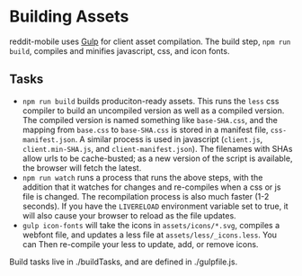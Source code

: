 Building Assets
===============

reddit-mobile uses [Gulp](http://gulpjs.com/) for client asset compilation.
The build step, `npm run build`, compiles and minifies javascript, css, and
icon fonts.

Tasks
-----

* `npm run build` builds produciton-ready assets. This runs the `less` css
  compiler to build an uncompiled version as well as a compiled version. The
  compiled version is named something like `base-SHA.css`, and the mapping from
  `base.css` to `base-SHA.css` is stored in a manifest file, `css-manifest.json`.
  A similar process is used in javascript (`client.js`, `client.min-SHA.js`, and
  `client-manifest.json`). The filenames with SHAs allow urls to be
  cache-busted; as a new version of the script is available, the browser will
  fetch the latest.
* `npm run watch` runs a process that runs the above steps, with the addition
  that it watches for changes and re-compiles when a css or js file is changed.
  The recompilation process is also much faster (1-2 seconds). If you have the
  `LIVERELOAD` environment variable set to true, it will also cause your
  browser to reload as the file updates.
* `gulp icon-fonts` will take the icons in `assets/icons/*.svg`, compiles a
  webfont file, and updates a less file at `assets/less/_icons.less`. You can
  Then re-compile your less to update, add, or remove icons.

Build tasks live in ./buildTasks, and are defined in ./gulpfile.js.
